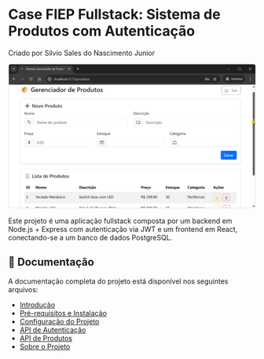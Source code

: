 # Case FIEP Fullstack: Sistema de Produtos com Autenticação

Criado por Silvio Sales do Nascimento Junior

![Demonstração do sistema](./amostra.gif)

Este projeto é uma aplicação fullstack composta por um backend em Node.js + Express com autenticação via JWT e um frontend em React, conectando-se a um banco de dados PostgreSQL.

## 📖 Documentação

A documentação completa do projeto está disponível nos seguintes arquivos:

- [Introdução](introducao.md)
- [Pré-requisitos e Instalação](requisitos.md)
- [Configuração do Projeto](configuracao.md)
- [API de Autenticação](autenticacao.md)
- [API de Produtos](produtos.md)
- [Sobre o Projeto](sobre-o-projeto.md)
